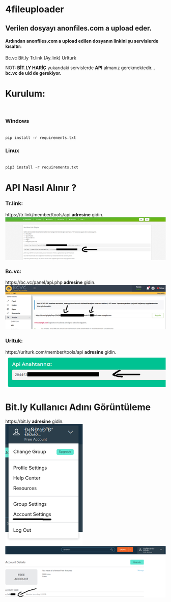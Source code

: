 # 4fileuploader
<html>
  <h2>Verilen dosyayı <strong>anonfiles.com</strong> a upload eder.</h2>
  <h4>Ardından <strong>anonfiles.com</strong> a upload edilen dosyanın linkini şu servislerde kısaltır:</h4>

  Bc.vc
  Bit.ly
  Tr.link (Ay.link)
  Urlturk

  NOT: <strong>BİT.LY HARİÇ</strong> yukarıdaki servislerde <strong>API</strong> almanız gerekmektedir... <strong>bc.vc de uid de gerekiyor.</strong>
  <h1><strong>Kurulum:</strong></h1>
  <br>
  <h3><strong>Windows</strong></h3>
  <br>
  <code>pip install -r requirements.txt</code>
  <br>
  <h3><strong>Linux</strong></h3>
  <br>
  <code>pip3 install -r requirements.txt</code>  

# API Nasıl Alınır ?

  <h3><strong>Tr.link:</strong></h3>
  https://tr.link/member/tools/api <strong>adresine</strong> gidin.
  <img src=https://github.com/4lp3r/4fileuploader/blob/master/trlink.png></img>
  <br>
  <h3><strong>Bc.vc:</strong></h3>
  https://bc.vc/panel/api.php <strong>adresine</strong> gidin.
  <img src=https://github.com/4lp3r/4fileuploader/blob/master/bcvc.png></img>
  <br>
  <h3><strong>Urltuk:</strong></h3>
  https://urlturk.com/member/tools/api <strong>adresine</strong> gidin.
  <img src=https://github.com/4lp3r/4fileuploader/blob/master/urlturk.png></img>
  <br>
  <h1><strong>Bit.ly Kullanıcı Adını Görüntüleme</strong></h1>
  https://bit.ly <strong>adresine</strong> gidin.
  <br>
  <img src=https://github.com/4lp3r/4fileuploader/blob/master/bitly1.png></img>
  <br>
  <img src=https://github.com/4lp3r/4fileuploader/blob/master/bitly2.png></img>
</html>
